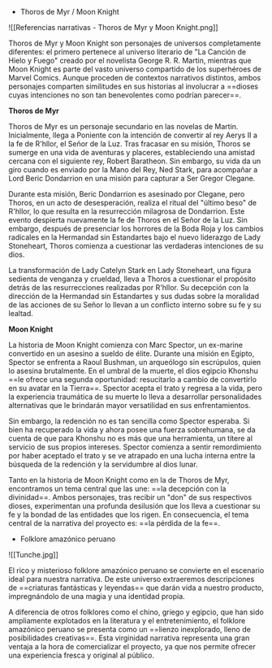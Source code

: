 
+ Thoros de Myr / Moon Knight

![[Referencias narrativas - Thoros de Myr y Moon Knight.png]]

Thoros de Myr y Moon Knight son personajes de universos completamente diferentes: el primero pertenece al universo literario de "La Canción de Hielo y Fuego" creado por el novelista George R. R. Martin, mientras que Moon Knight es parte del vasto universo compartido de los superhéroes de Marvel Comics. Aunque proceden de contextos narrativos distintos, ambos personajes comparten similitudes en sus historias al involucrar a ==dioses cuyas intenciones no son tan benevolentes como podrían parecer==.

**Thoros de Myr**

Thoros de Myr es un personaje secundario en las novelas de Martin. Inicialmente, llega a Poniente con la intención de convertir al rey Aerys II a la fe de R'hllor, el Señor de la Luz. Tras fracasar en su misión, Thoros se sumerge en una vida de aventuras y placeres, estableciendo una amistad cercana con el siguiente rey, Robert Baratheon. Sin embargo, su vida da un giro cuando es enviado por la Mano del Rey, Ned Stark, para acompañar a Lord Beric Dondarrion en una misión para capturar a Ser Gregor Clegane.

Durante esta misión, Beric Dondarrion es asesinado por Clegane, pero Thoros, en un acto de desesperación, realiza el ritual del "último beso" de R'hllor, lo que resulta en la resurrección milagrosa de Dondarrion. Este evento despierta nuevamente la fe de Thoros en el Señor de la Luz. Sin embargo, después de presenciar los horrores de la Boda Roja y los cambios radicales en la Hermandad sin Estandartes bajo el nuevo liderazgo de Lady Stoneheart, Thoros comienza a cuestionar las verdaderas intenciones de su dios.

La transformación de Lady Catelyn Stark en Lady Stoneheart, una figura sedienta de venganza y crueldad, lleva a Thoros a cuestionar el propósito detrás de las resurrecciones realizadas por R'hllor. Su decepción con la dirección de la Hermandad sin Estandartes y sus dudas sobre la moralidad de las acciones de su Señor lo llevan a un conflicto interno sobre su fe y su lealtad.

**Moon Knight**

La historia de Moon Knight comienza con Marc Spector, un ex-marine convertido en un asesino a sueldo de élite. Durante una misión en Egipto, Spector se enfrenta a Raoul Bushman, un arqueólogo sin escrúpulos, quien lo asesina brutalmente. En el umbral de la muerte, el dios egipcio Khonshu ==le ofrece una segunda oportunidad: resucitarlo a cambio de convertirlo en su avatar en la Tierra==. Spector acepta el trato y regresa a la vida, pero la experiencia traumática de su muerte lo lleva a desarrollar personalidades alternativas que le brindarán mayor versatilidad en sus enfrentamientos.

Sin embargo, la redención no es tan sencilla como Spector esperaba. Si bien ha recuperado la vida y ahora posee una fuerza sobrehumana, se da cuenta de que para Khonshu no es más que una herramienta, un títere al servicio de sus propios intereses. Spector comienza a sentir remordimiento por haber aceptado el trato y se ve atrapado en una lucha interna entre la búsqueda de la redención y la servidumbre al dios lunar.

Tanto en la historia de Moon Knight como en la de Thoros de Myr, encontramos un tema central que las une: ==la decepción con la divinidad==. Ambos personajes, tras recibir un "don" de sus respectivos dioses, experimentan una profunda desilusión que los lleva a cuestionar su fe y la bondad de las entidades que los rigen. En consecuencia, el tema central de la narrativa del proyecto es: ==la pérdida de la fe==.

+ Folklore amazónico peruano

![[Tunche.jpg]]

El rico y misterioso folklore amazónico peruano se convierte en el escenario ideal para nuestra narrativa. De este universo extraeremos descripciones de ==criaturas fantásticas y leyendas== que darán vida a nuestro producto, impregnándolo de una magia y una identidad propia.

A diferencia de otros folklores como el chino, griego y egipcio, que han sido ampliamente explotados en la literatura y el entretenimiento, el folklore amazónico peruano se presenta como un ==lienzo inexplorado, lleno de posibilidades creativas==. Esta virginidad narrativa representa una gran ventaja a la hora de comercializar el proyecto, ya que nos permite ofrecer una experiencia fresca y original al público.
